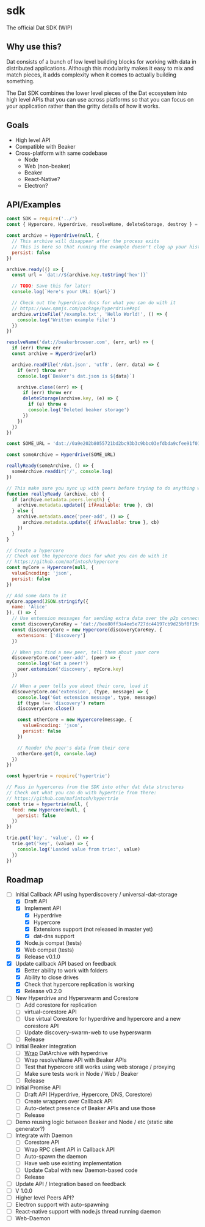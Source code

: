 # sdk
The official Dat SDK (WIP)

## Why use this?

Dat consists of a bunch of low level building blocks for working with data in distributed applications. Although this modularity makes it easy to mix and match pieces, it adds complexity when it comes to actually building something.

The Dat SDK combines the lower level pieces of the Dat ecosystem into high level APIs that you can use across platforms so that you can focus on your application rather than the gritty details of how it works.

## Goals

- High level API
- Compatible with Beaker
- Cross-platform with same codebase
  - Node
  - Web (non-beaker)
  - Beaker
  - React-Native?
  - Electron?

## API/Examples

```js
const SDK = require('../')
const { Hypercore, Hyperdrive, resolveName, deleteStorage, destroy } = SDK()

const archive = Hyperdrive(null, {
  // This archive will disappear after the process exits
  // This is here so that running the example doesn't clog up your history
  persist: false
})

archive.ready(() => {
  const url = `dat://${archive.key.toString('hex')}`

  // TODO: Save this for later!
  console.log(`Here's your URL: ${url}`)

  // Check out the hyperdrive docs for what you can do with it
  // https://www.npmjs.com/package/hyperdrive#api
  archive.writeFile('/example.txt', 'Hello World!', () => {
    console.log('Written example file!')
  })
})

resolveName('dat://beakerbrowser.com', (err, url) => {
  if (err) throw err
  const archive = Hyperdrive(url)

  archive.readFile('/dat.json', 'utf8', (err, data) => {
    if (err) throw err
    console.log(`Beaker's dat.json is ${data}`)

    archive.close((err) => {
      if (err) throw err
      deleteStorage(archive.key, (e) => {
        if (e) throw e
        console.log('Deleted beaker storage')
      })
    })
  })
})

const SOME_URL = 'dat://0a9e202b8055721bd2bc93b3c9bbc03efdbda9cfee91f01a123fdeaadeba303e/'

const someArchive = Hyperdrive(SOME_URL)

reallyReady(someArchive, () => {
  someArchive.readdir('/', console.log)
})

// This make sure you sync up with peers before trying to do anything with the archive
function reallyReady (archive, cb) {
  if (archive.metadata.peers.length) {
    archive.metadata.update({ ifAvailable: true }, cb)
  } else {
    archive.metadata.once('peer-add', () => {
      archive.metadata.update({ ifAvailable: true }, cb)
    })
  }
}

// Create a hypercore
// Check out the hypercore docs for what you can do with it
// https://github.com/mafintosh/hypercore
const myCore = Hypercore(null, {
  valueEncoding: 'json',
  persist: false
})

// Add some data to it
myCore.append(JSON.stringify({
  name: 'Alice'
}), () => {
  // Use extension messages for sending extra data over the p2p connection
  const discoveryCoreKey = 'dat://bee80ff3a4ee5e727dc44197cb9d25bf8f19d50b0f3ad2984cfe5b7d14e75de7'
  const discoveryCore = new Hypercore(discoveryCoreKey, {
    extensions: ['discovery']
  })

  // When you find a new peer, tell them about your core
  discoveryCore.on('peer-add', (peer) => {
    console.log('Got a peer!')
    peer.extension('discovery', myCore.key)
  })

  // When a peer tells you about their core, load it
  discoveryCore.on('extension', (type, message) => {
    console.log('Got extension message', type, message)
    if (type !== 'discovery') return
    discoveryCore.close()

    const otherCore = new Hypercore(message, {
      valueEncoding: 'json',
      persist: false
    })

    // Render the peer's data from their core
    otherCore.get(0, console.log)
  })
})

const hypertrie = require('hypertrie')

// Pass in hypercores from the SDK into other dat data structures
// Check out what you can do with hypertrie from there:
// https://github.com/mafintosh/hypertrie
const trie = hypertrie(null, {
  feed: new Hypercore(null, {
    persist: false
  })
})

trie.put('key', 'value', () => {
  trie.get('key', (value) => {
    console.log('Loaded value from trie:', value)
  })
})

```

## Roadmap

- [ ] Initial Callback API using hyperdiscovery / universal-dat-storage
  - [x] Draft API
  - [x] Implement API
    - [x] Hyperdrive
    - [x] Hypercore
    - [x] Extensions support (not released in master yet)
    - [x] dat-dns support
  - [x] Node.js compat (tests)
  - [x] Web compat (tests)
  - [x] Release v0.1.0
- [x] Update callback API based on feedback
  - [x] Better ability to work with folders
  - [x] Ability to close drives
  - [x] Check that hypercore replication is working
  - [x] Release v0.2.0
- [ ] New Hyperdrive and Hyperswarm and Corestore
  - [ ] Add corestore for replication
  - [ ] virtual-corestore API
  - [ ] Use virtual Corestore for hyperdrive and hypercore and a new corestore API
  - [ ] Update discovery-swarm-web to use hyperswarm
  - [ ] Release
- [ ] Initial Beaker integration
  - [ ] [Wrap](https://github.com/RangerMauve/datarchive-to-hyperdrive) DatArchive with hyperdrive
  - [ ] Wrap resolveName API with Beaker APIs
  - [ ] Test that hypercore still works using web storage / proxying
  - [ ] Make sure tests work in Node / Web / Beaker
  - [ ] Release
- [ ] Initial Promise API
  - [ ] Draft API (Hyperdrive, Hypercore, DNS, Corestore)
  - [ ] Create wrappers over Callback API
  - [ ] Auto-detect presence of Beaker APIs and use those
  - [ ] Release
- [ ] Demo reusing logic between Beaker and Node / etc (static site generator?)
- [ ] Integrate with Daemon
  - [ ] Corestore API
  - [ ] Wrap RPC client API in Callback API
  - [ ] Auto-spawn the daemon
  - [ ] Have web use existing implementation
  - [ ] Update Cabal with new Daemon-based code
  - [ ] Release
- [ ] Update API / Integration based on feedback
- [ ] V 1.0.0
- [ ] Higher level Peers API?
- [ ] Electron support with auto-spawning
- [ ] React-native support with node.js thread running daemon
- [ ] Web-Daemon

